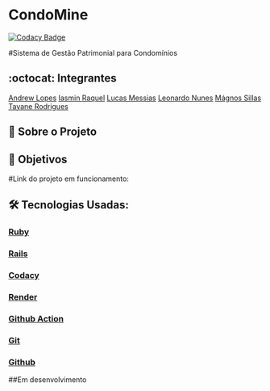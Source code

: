 # CondoMine
[![Codacy Badge](https://app.codacy.com/project/badge/Grade/23baa018354f4d6ea92579f8af7970c5)](https://app.codacy.com/gh/CondoMine/CondoMine/dashboard?utm_source=gh&utm_medium=referral&utm_content=&utm_campaign=Badge_grade)

#Sistema de Gestão Patrimonial para Condomínios

## :octocat: Integrantes
[Andrew Lopes](https://github.com/andrewlopes11)
[Iasmin Raquel](https://github.com/iasmin-raquel)
[Lucas Messias](https://github.com/Dev-LucasMelo)
[Leonardo Nunes](https://github.com/leonardonb)
[Mágnos Sillas](https://github.com/magnosillas)
[Tayane Rodrigues](https://github.com/TayaneCibely)

## :page_with_curl: Sobre o Projeto

## :round_pushpin: Objetivos

#Link do projeto em funcionamento:

## :hammer_and_wrench: Tecnologias Usadas:
### [Ruby](https://www.ruby-lang.org/pt/)
### [Rails](https://rubyonrails.org/)
### [Codacy](https://www.codacy.com/product)
### [Render](https://render.com/)
### [Github Action](https://docs.github.com/pt/actions)
### [Git](https://git-scm.com/)
### [Github](https://github.com/)

##Em desenvolvimento